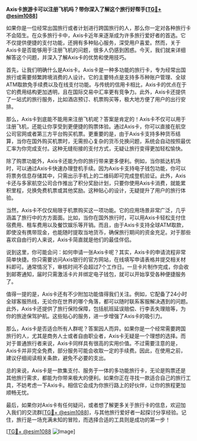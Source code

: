 **Axis卡旅游卡可以注册飞机吗？带你深入了解这个旅行好帮手[[TG💪+ @esim1088](https://t.me/s/esim1088)]**

如果你是一位经常出国旅行或者计划进行跨国旅行的人，那么你一定对各种旅行卡不会陌生。在众多旅行卡中，Axis卡近年来逐渐成为许多旅行爱好者的首选。它不仅提供便捷的支付功能，还拥有多种贴心服务，深受用户喜爱。然而，关于Axis卡是否能够用于注册飞机的问题，很多人仍感到困惑。今天，我们就来详细解答这个问题，并深入了解Axis卡的优势和使用技巧。

首先，让我们明确什么是Axis卡。Axis卡是一种多功能的旅行卡，专为经常出国旅行或需要频繁跨境消费的人设计。它的主要特点是支持多币种账户管理、全球ATM取款免手续费以及在线支付功能。与传统的信用卡相比，Axis卡的优点在于它的费用结构更加透明，且在国际交易中汇率更有竞争力。此外，Axis卡还提供了一站式的旅行服务，比如酒店预订、机票购买等，极大地方便了用户的出行安排。

那么，Axis卡到底能不能用来注册飞机呢？答案是肯定的！Axis卡不仅可以用于注册飞机，还能让你享受到更便捷的购票体验。通过Axis卡，你可以直接在航空公司官网或者第三方平台购买机票。更重要的是，由于Axis卡支持多种货币结算，当你在国外购买机票时，无需担心复杂的货币兑换问题，系统会自动按照最优汇率为你完成支付。这种无缝衔接的支付方式，无疑让旅行变得更加轻松愉快。

除了购票功能外，Axis卡还能为你的旅行带来更多便利。例如，当你抵达机场时，可以通过Axis卡快速办理登机手续。因为Axis卡支持电子钱包功能，你可以将票务信息存储其中，只需出示手机上的二维码即可完成登机验证。此外，Axis卡还与多家航空公司合作推出了积分奖励计划，只要你使用Axis卡消费，就能累积里程，兑换免费机票或其他奖励。这种贴心的设计，无疑提升了用户的旅行体验。

当然，Axis卡不仅仅局限于机票购买这一项功能。它的应用场景非常广泛，几乎涵盖了旅行中的方方面面。比如，当你在国外旅行时，可以用Axis卡轻松支付住宿费用、租车费用以及餐饮娱乐等开销。而且，由于Axis卡支持全球ATM取款，即使没有携带现金，也能随时提取当地货币，确保旅行期间的资金充足。对于那些喜欢自由行的人来说，Axis卡简直就是他们的最佳伴侣。

说到这里，你可能会问：如何申请一张Axis卡呢？其实，Axis卡的申请流程非常简单快捷。你只需要访问Axis银行的官方网站，在线填写申请表格并提交相关材料即可。通常情况下，审核时间不会超过7个工作日。一旦卡片制作完成，你会收到邮寄通知，届时只需激活卡片并绑定电子钱包，就可以开始享受各种便捷服务了。

值得一提的是，Axis卡还有不少附加功能值得我们关注。例如，它配备了24小时全球客服热线，无论你在世界的哪个角落，都可以随时联系客服解决遇到的问题。此外，Axis卡还提供了旅行保险保障，包括航班延误赔偿、行李丢失理赔等，为你的旅途保驾护航。这些贴心的服务，进一步增强了Axis卡的吸引力。

那么，Axis卡是否适合所有人群呢？答案因人而异。如果你是一个经常需要跨国旅行的人，尤其是商务人士或者自由职业者，Axis卡无疑是一个理想的选择。而对于普通旅行者来说，Axis卡同样具有很高的实用价值。不过需要注意的是，Axis卡并非完全免费，部分服务可能会收取一定的手续费。因此，在使用之前，建议仔细阅读相关条款，避免不必要的支出。

总的来说，Axis卡是一款集支付、服务于一体的多功能旅行卡，无论是购票还是其他旅行需求，都能为你带来极大的便利。如果你正在寻找一款适合自己的旅行工具，不妨考虑一下Axis卡。相信它会成为你旅行路上的好伙伴，让你的旅程更加顺畅无忧。

最后，如果你对Axis卡有任何疑问，或者想了解更多关于旅行卡的信息，欢迎加入我们的交流群[[TG💪+ @esim1088](https://t.me/s/esim1088)]，与其他旅行爱好者一起探讨分享经验。记住，旅行是一场充满未知的冒险，而选择合适的工具则是成功的第一步！

[[TG💪+ @esim1088](https://t.me/s/esim1088) ![Image](https://i.postimg.cc/4NQfJmqS/Snipaste-2025-05-13-00-14-12.png)]